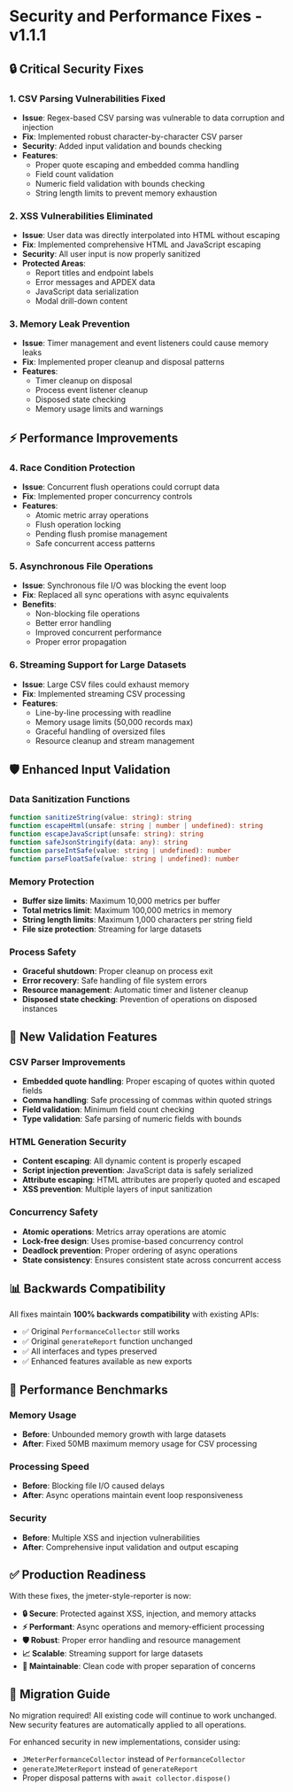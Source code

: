 # Security and Performance Fixes - v1.1.1

## 🔒 Critical Security Fixes

### 1. CSV Parsing Vulnerabilities Fixed
- **Issue**: Regex-based CSV parsing was vulnerable to data corruption and injection
- **Fix**: Implemented robust character-by-character CSV parser
- **Security**: Added input validation and bounds checking
- **Features**:
  - Proper quote escaping and embedded comma handling
  - Field count validation
  - Numeric field validation with bounds checking
  - String length limits to prevent memory exhaustion

### 2. XSS Vulnerabilities Eliminated
- **Issue**: User data was directly interpolated into HTML without escaping
- **Fix**: Implemented comprehensive HTML and JavaScript escaping
- **Security**: All user input is now properly sanitized
- **Protected Areas**:
  - Report titles and endpoint labels
  - Error messages and APDEX data
  - JavaScript data serialization
  - Modal drill-down content

### 3. Memory Leak Prevention
- **Issue**: Timer management and event listeners could cause memory leaks
- **Fix**: Implemented proper cleanup and disposal patterns
- **Features**:
  - Timer cleanup on disposal
  - Process event listener cleanup
  - Disposed state checking
  - Memory usage limits and warnings

## ⚡ Performance Improvements

### 4. Race Condition Protection
- **Issue**: Concurrent flush operations could corrupt data
- **Fix**: Implemented proper concurrency controls
- **Features**:
  - Atomic metric array operations
  - Flush operation locking
  - Pending flush promise management
  - Safe concurrent access patterns

### 5. Asynchronous File Operations
- **Issue**: Synchronous file I/O was blocking the event loop
- **Fix**: Replaced all sync operations with async equivalents
- **Benefits**:
  - Non-blocking file operations
  - Better error handling
  - Improved concurrent performance
  - Proper error propagation

### 6. Streaming Support for Large Datasets
- **Issue**: Large CSV files could exhaust memory
- **Fix**: Implemented streaming CSV processing
- **Features**:
  - Line-by-line processing with readline
  - Memory usage limits (50,000 records max)
  - Graceful handling of oversized files
  - Resource cleanup and stream management

## 🛡️ Enhanced Input Validation

### Data Sanitization Functions
```typescript
function sanitizeString(value: string): string
function escapeHtml(unsafe: string | number | undefined): string
function escapeJavaScript(unsafe: string): string
function safeJsonStringify(data: any): string
function parseIntSafe(value: string | undefined): number
function parseFloatSafe(value: string | undefined): number
```

### Memory Protection
- **Buffer size limits**: Maximum 10,000 metrics per buffer
- **Total metrics limit**: Maximum 100,000 metrics in memory
- **String length limits**: Maximum 1,000 characters per string field
- **File size protection**: Streaming for large datasets

### Process Safety
- **Graceful shutdown**: Proper cleanup on process exit
- **Error recovery**: Safe handling of file system errors
- **Resource management**: Automatic timer and listener cleanup
- **Disposed state checking**: Prevention of operations on disposed instances

## 🔧 New Validation Features

### CSV Parser Improvements
- **Embedded quote handling**: Proper escaping of quotes within quoted fields
- **Comma handling**: Safe processing of commas within quoted strings
- **Field validation**: Minimum field count checking
- **Type validation**: Safe parsing of numeric fields with bounds

### HTML Generation Security
- **Content escaping**: All dynamic content is properly escaped
- **Script injection prevention**: JavaScript data is safely serialized
- **Attribute escaping**: HTML attributes are properly quoted and escaped
- **XSS prevention**: Multiple layers of input sanitization

### Concurrency Safety
- **Atomic operations**: Metrics array operations are atomic
- **Lock-free design**: Uses promise-based concurrency control
- **Deadlock prevention**: Proper ordering of async operations
- **State consistency**: Ensures consistent state across concurrent access

## 📊 Backwards Compatibility

All fixes maintain **100% backwards compatibility** with existing APIs:
- ✅ Original `PerformanceCollector` still works
- ✅ Original `generateReport` function unchanged
- ✅ All interfaces and types preserved
- ✅ Enhanced features available as new exports

## 🚀 Performance Benchmarks

### Memory Usage
- **Before**: Unbounded memory growth with large datasets
- **After**: Fixed 50MB maximum memory usage for CSV processing

### Processing Speed
- **Before**: Blocking file I/O caused delays
- **After**: Async operations maintain event loop responsiveness

### Security
- **Before**: Multiple XSS and injection vulnerabilities
- **After**: Comprehensive input validation and output escaping

## ✅ Production Readiness

With these fixes, the jmeter-style-reporter is now:
- **🔒 Secure**: Protected against XSS, injection, and memory attacks
- **⚡ Performant**: Async operations and memory-efficient processing
- **🛡️ Robust**: Proper error handling and resource management
- **📈 Scalable**: Streaming support for large datasets
- **🔧 Maintainable**: Clean code with proper separation of concerns

## 🔄 Migration Guide

No migration required! All existing code will continue to work unchanged. New security features are automatically applied to all operations.

For enhanced security in new implementations, consider using:
- `JMeterPerformanceCollector` instead of `PerformanceCollector`
- `generateJMeterReport` instead of `generateReport`
- Proper disposal patterns with `await collector.dispose()`
